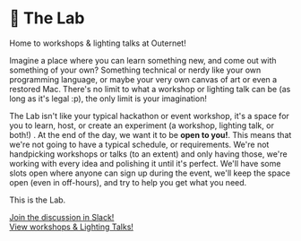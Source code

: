 # 🧪 The Lab
Home to workshops & lighting talks at Outernet!

Imagine a place where you can learn something new, and come out with something of your own? Something technical or nerdy like your own programming language, or maybe your very own canvas of art or even a restored Mac. There's no limit to what a workshop or lighting talk can be (as long as it's legal :p), the only limit is your imagination!

The Lab isn't like your typical hackathon or event workshop, it's a space for you to learn, host, or create an experiment (a workshop, lighting talk, or both!) .  At the end of the day, we want it to be **open to you!**. This means that we're not going to have a typical schedule, or requirements. We're not handpicking workshops or talks (to an extent) and only having those, we're working with every idea and polishing it until it's perfect. We'll have some slots open where anyone can sign up during the event, we'll keep the space open (even in off-hours), and try to help you get what you need.

This is the Lab.

[Join the discussion in Slack!](https://hackclub.slack.com/archives/C057ZQL8XKL) <br>
[View workshops & Lighting Talks!](https://github.com/hackclub/outernet/tree/guild-channels/the-lab/experiments)



